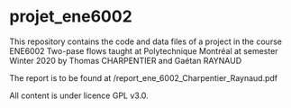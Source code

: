 # projet_ene6002
This repository contains the code and data files of a project in the course ENE6002 Two-pase flows taught at Polytechnique Montréal at semester Winter 2020 by Thomas CHARPENTIER and Gaétan RAYNAUD

The report is to be found at /report_ene_6002_Charpentier_Raynaud.pdf



All content is under licence GPL v3.0.
